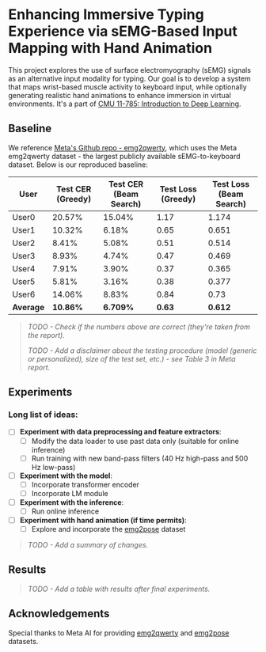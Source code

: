 # Enhancing Immersive Typing Experience via sEMG-Based Input Mapping with Hand Animation

This project explores the use of surface electromyography (sEMG) signals as an alternative input modality for typing. Our goal is to develop a system that maps wrist-based muscle activity to keyboard input, while optionally generating realistic hand animations to enhance immersion in virtual environments. It's a part of [CMU 11-785: Introduction to Deep Learning](https://deeplearning.cs.cmu.edu/S25/index.html).

## Baseline

We reference [Meta's Github repo - emg2qwerty](https://github.com/facebookresearch/emg2qwerty), which uses the Meta emg2qwerty dataset - the largest publicly available sEMG-to-keyboard dataset. Below is our reproduced baseline:

| User       | Test CER (Greedy) | Test CER (Beam Search) | Test Loss (Greedy) | Test Loss (Beam Search) |
|------------|-------------------|-------------------------|--------------------|--------------------------|
| User0      | 20.57%            | 15.04%                  | 1.17               | 1.174                     |
| User1      | 10.32%            | 6.18%                  | 0.65               | 0.651                     |
| User2      | 8.41%             | 5.08%                   | 0.51               | 0.514                     |
| User3      | 8.93%             | 4.74%                   | 0.47               | 0.469                     |
| User4      | 7.91%             | 3.90%                   | 0.37               | 0.365                     |
| User5      | 5.81%             | 3.16%                   | 0.38               | 0.377                     |
| User6      | 14.06%            | 8.83%                  | 0.84               | 0.73                     |
| **Average**| **10.86%**        | **6.709%**              | **0.63**           | **0.612**                 |

> *TODO - Check if the numbers above are correct (they're taken from the report).*
> 
> *TODO - Add a disclaimer about the testing procedure (model (generic or personalized),  size of the test set, etc.) - see Table 3 in Meta report.*

## Experiments

### Long list of ideas:

- [ ] **Experiment with data preprocessing and feature extractors**: 
  - [ ] Modify the data loader to use past data only (suitable for online inference)  
  - [ ] Run training with new band-pass filters (40 Hz high-pass and 500 Hz low-pass)
- [ ] **Experiment with the model**: 
  - [ ] Incorporate transformer encoder
  - [ ] Incorporate LM module
- [ ] **Experiment with the inference**: 
  - [ ] Run online inference
- [ ] **Experiment with hand animation (if time permits)**:
  - [ ] Explore and incorporate the [emg2pose](https://github.com/facebookresearch/emg2pose) dataset  

> *TODO - Add a summary of changes.*

## Results

> *TODO - Add a table with results after final experiments.*
  
## Acknowledgements

Special thanks to Meta AI for providing [emg2qwerty](https://github.com/facebookresearch/emg2qwerty) and [emg2pose](https://github.com/facebookresearch/emg2pose) datasets.
